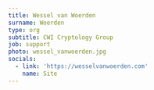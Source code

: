 ```yaml
---
title: Wessel van Woerden
surname: Woerden
type: org
subtitle: CWI Cryptology Group
job: support
photo: wessel_vanwoerden.jpg
socials:
  - link: 'https://wesselvanwoerden.com'
    name: Site
---
```

